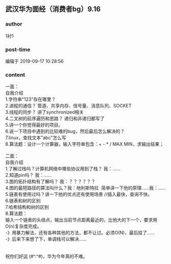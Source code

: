 ## 武汉华为面经（消费者bg）9.16
### author 
1衬1
### post-time 

编辑于  2019-09-17 10:28:56
### content 
<div class="post-topic-des nc-post-content">
 <div>
  一面：
 </div>
 <div>
  自我介绍
 </div>
 <div>
  1.字符串"123"存在哪里？
  <span>
  </span>
 </div>
 <div>
  2.进程的通信？
  <span>
  </span>
  管道、共享内存、信号量、消息队列、SOCKET
 </div>
 <div>
  3.线程的同步？
  <span>
  </span>
  讲了synchronized相关
 </div>
 <div>
  4.二叉树的前序遍历和思路？
  <span>
  </span>
  递归和非递归都写了
 </div>
 <div>
  5.讲一个你觉得最好的项目。
  <span>
  </span>
 </div>
 <div>
  6.说一下项目中遇到的比较难的bug，然后最后怎么解决的？
 </div>
 <div>
  7.linux，查找文本"abc"怎么写
 </div>
 <div>
  8.算法题：设计一个计算器，输入字符串包含：+ - * / MAX MIN，求输出结果；
  <span>
  </span>
 </div>
 <div>
  <br/>
 </div>
 <div>
  二面：
 </div>
 <div>
  自我介绍
 </div>
 <div>
  1.了解过栈吗？计算机网络中哪些协议用到了栈？
  <span>
  </span>
  我：......
 </div>
 <div>
  2.知道pin吗？
  <span>
  </span>
  我：......
 </div>
 <div>
  3.图的拓扑结构有了解吗？
  <span>
  </span>
  我：？？？？？？
 </div>
 <div>
  4.图的最短路径的算法叫什么？我：地利斯特拉  简单讲一下他的原理......我：......
 </div>
 <div>
  5.链表有使用过吗？讲一下他的优点还有使用场景
  <span>
  </span>
  //插入最快，查询不快。
 </div>
 <div>
  6.链表和树的区别
  <span>
  </span>
 </div>
 <div>
  7.哈希结构和树的区别
 </div>
 <div>
  8.算法题：
 </div>
 <div>
  输入一个链表的头结点，输出当前节点距离最近的，比他大的下一个，要求用O(n)复杂度完成。
 </div>
 <div>
  -》用暴力解法，还有各种其他的方法，都不让过。必须O(N)，最后挂了......
 </div>
 <div>
  -》后来下来想了下，单调栈可以解决......
 </div>
 <div>
  <br/>
 </div>
 <div>
  <br/>
 </div>
 <div>
  祝你们好运 (#^.^#)，华为今年真的不难。
 </div>
</div>
